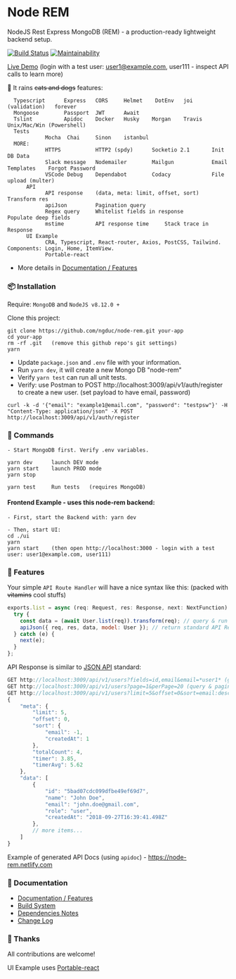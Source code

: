 # Node REM

NodeJS Rest Express MongoDB (REM) - a production-ready lightweight backend setup.

[![Build Status](https://travis-ci.org/ngduc/node-rem.svg?branch=master)](https://travis-ci.org/ngduc/node-rem) [![Maintainability](https://api.codeclimate.com/v1/badges/11155b15b675ef311f72/maintainability)](https://codeclimate.com/github/ngduc/node-rem/maintainability)

[Live Demo](https://node-rem-ngduc.vercel.app/) (login with a test user: user1@example.com, user111 - inspect API calls to learn more)

🌟 It rains ~~cats and dogs~~ features:

```
  Typescript      Express   CORS     Helmet    DotEnv   joi (validation)   forever
  Mongoose        Passport  JWT      Await
  Tslint          Apidoc    Docker   Husky    Morgan    Travis   Unix/Mac/Win (Powershell)
  Tests
            Mocha  Chai     Sinon    istanbul
  MORE:
            HTTPS           HTTP2 (spdy)      Socketio 2.1       Init DB Data
            Slack message   Nodemailer        Mailgun            Email Templates    Forgot Password
            VSCode Debug    Dependabot        Codacy             File upload (multer)
      API
            API response    (data, meta: limit, offset, sort)    Transform res
            apiJson         Pagination query
            Regex query     Whitelist fields in response         Populate deep fields
            mstime          API response time     Stack trace in Response
      UI Example
            CRA, Typescript, React-router, Axios, PostCSS, Tailwind. Components: Login, Home, ItemView.
            Portable-react
```
  - More details in [Documentation / Features](src_docs/features.md)

### 📦 Installation

Require: `MongoDB` and `NodeJS v8.12.0 +`

Clone this project:
```
git clone https://github.com/ngduc/node-rem.git your-app
cd your-app
rm -rf .git   (remove this github repo's git settings)
yarn
```
- Update `package.json` and `.env` file with your information.
- Run `yarn dev`, it will create a new Mongo DB "node-rem"
- Verify `yarn test` can run all unit tests.
- Verify: use Postman to POST http://localhost:3009/api/v1/auth/register to create a new user. (set payload to have email, password)
```
curl -k -d '{"email": "example1@email.com", "password": "testpsw"}' -H "Content-Type: application/json" -X POST http://localhost:3009/api/v1/auth/register
```

### 🔧 Commands

```
- Start MongoDB first. Verify .env variables.

yarn dev      launch DEV mode
yarn start    launch PROD mode
yarn stop

yarn test     Run tests   (requires MongoDB)
```

#### Frontend Example - uses this node-rem backend:
```
- First, start the Backend with: yarn dev

- Then, start UI:
cd ./ui
yarn
yarn start    (then open http://localhost:3000 - login with a test user: user1@example.com, user111)
```

### 📖 Features

Your simple `API Route Handler` will have a nice syntax like this: (packed with ~~vitamins~~ cool stuffs)
```js
exports.list = async (req: Request, res: Response, next: NextFunction) => {
  try {
    const data = (await User.list(req)).transform(req); // query & run userSchema.transform() for response
    apiJson({ req, res, data, model: User }); // return standard API Response
  } catch (e) {
    next(e);
  }
};
```

API Response is similar to [JSON API](http://jsonapi.org/examples/#pagination) standard:

```js
GET http://localhost:3009/api/v1/users?fields=id,email&email=*user1* (get id & email only in response)
GET http://localhost:3009/api/v1/users?page=1&perPage=20 (query & pagination)
GET http://localhost:3009/api/v1/users?limit=5&offset=0&sort=email:desc,createdAt
{
    "meta": {
        "limit": 5,
        "offset": 0,
        "sort": {
            "email": -1,
            "createdAt": 1
        },
        "totalCount": 4,
        "timer": 3.85,
        "timerAvg": 5.62
    },
    "data": [
        {
            "id": "5bad07cdc099dfbe49ef69d7",
            "name": "John Doe",
            "email": "john.doe@gmail.com",
            "role": "user",
            "createdAt": "2018-09-27T16:39:41.498Z"
        },
        // more items...
    ]
}
```
Example of generated API Docs (using `apidoc`) - https://node-rem.netlify.com

### 📖 Documentation

- [Documentation / Features](src_docs/features.md)
- [Build System](src_docs/build.md)
- [Dependencies Notes](src_docs/dependencies.md)
- [Change Log](CHANGELOG.md)

### 🙌 Thanks

All contributions are welcome!

UI Example uses [Portable-react](https://github.com/ngduc/portable-react)